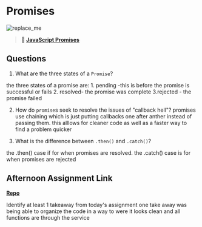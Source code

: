 # Promises

![replace_me](https://codeworks.blob.core.windows.net/public/assets/img/illustrations/placeholder.svg)

> **📖 [JavaScript Promises](https://codeworksacademy.com/fs-student-guide/resources/wk4/02-Promises)**

## Questions

1. What are the three states of a `Promise`?

the three states of  a promise are:
    1. pending -this is before the promise is successful or fails
    2. resolved- the promise was complete
    3.rejected - the promise failed

2. How do `promise`s seek to resolve the issues of "callback hell"?
promises use chaining which is just putting callbacks one after anther instead of passing them. this alllows for cleaner code as well as a faster way to find a problem quicker 


3. What is the difference between `.then()` and `.catch()`?

the .then() case if for when promises are resolved. the .catch() case is for when promises are rejected 

## Afternoon Assignment Link

**[Repo](https://github.com/Alldaynik/late-spring22-mvcGregslist.git)**

Identify at least 1 takeaway from today's assignment
one take away was being able to organize the code in a way to were it looks clean and all functions are through the service 